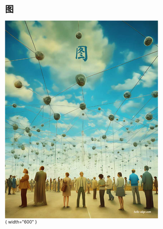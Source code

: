 # 图

<div class="center-table" markdown>

![图](../assets/covers/chapter_graph.jpg){ width="600" }

</div>
